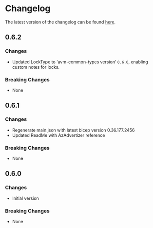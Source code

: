 # Changelog

The latest version of the changelog can be found [here](https://github.com/Azure/bicep-registry-modules/blob/main/avm/res/insights/data-collection-rule/CHANGELOG.md).

## 0.6.2

### Changes

- Updated LockType to 'avm-common-types version' `0.6.0`, enabling custom notes for locks.

### Breaking Changes

- None

## 0.6.1

### Changes

- Regenerate main.json with latest bicep version 0.36.177.2456
- Updated ReadMe with AzAdvertizer reference

### Breaking Changes

- None

## 0.6.0

### Changes

- Initial version

### Breaking Changes

- None
